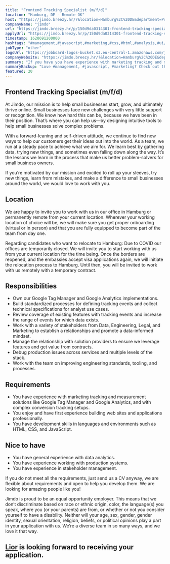 ```yaml
---
title: "Frontend Tracking Specialist (m/f/d)"
location: "Hamburg, DE - Remote OK"
host: "https://jimdo.breezy.hr/?&location=Hamburg%2C%20DE&department=Product%20%26%20Engineering#positions"
companyName: "jimdo"
url: "https://jimdo.breezy.hr/p/150d9da0314301-frontend-tracking-specialist-m-f-d"
applyUrl: "https://jimdo.breezy.hr/p/150d9da0314301-frontend-tracking-specialist-m-f-d/apply"
timestamp: 1620691200000
hashtags: "#management,#javascript,#marketing,#css,#html,#analysis,#ui/ux"
jobType: "other"
logoUrl: "https://jobboard-logos-bucket.s3.eu-central-1.amazonaws.com/jimdo"
companyWebsite: "https://jimdo.breezy.hr/?&location=Hamburg%2C%20DE&department=Product%20%26%20Engineering#positions"
summary: "If you have you have experience with marketing tracking and measurement solutions like Google Tag Manager and Google Analytics, and with complex conversion tracking setups, Jimdo is looking for someone with your skillset."
summaryBackup: "Love #management, #javascript, #marketing? Check out this job post!"
featured: 20
---
```


## Frontend Tracking Specialist (m/f/d)

At Jimdo, our mission is to help small businesses start, grow, and ultimately thrive online. Small businesses face new challenges with very little support or recognition. We know how hard this can be, because we have been in their position. That’s where you can help us—by designing intuitive tools to help small businesses solve complex problems.

With a forward-leaning and self-driven attitude, we continue to find new ways to help our customers get their ideas out into the world. As a team, we run at a steady pace to achieve what we aim for. We learn best by gathering data, trying new things, and sometimes even falling down along the way. It’s the lessons we learn in the process that make us better problem-solvers for small business owners.

If you’re motivated by our mission and excited to roll up your sleeves, try new things, learn from mistakes, and make a difference to small businesses around the world, we would love to work with you.

## Location

We are happy to invite you to work with us in our office in Hamburg or permanently remote from your current location. Wherever your working location of choice will be, we will make sure you get proper onboarding (virtual or in person) and that you are fully equipped to become part of the team from day one.

Regarding candidates who want to relocate to Hamburg: Due to COVID our offices are temporarily closed. We will invite you to start working with us from your current location for the time being. Once the borders are reopened, and the embassies accept visa applications again, we will initiate the relocation process to Hamburg. Until then, you will be invited to work with us remotely with a temporary contract.

## Responsibilities

*   Own our Google Tag Manager and Google Analytics implementations.
*   Build standardized processes for defining tracking events and collect technical specifications for analyst use cases.
*   Review coverage of existing features with tracking events and increase the range of events for which data exists.
*   Work with a variety of stakeholders from Data, Engineering, Legal, and Marketing to establish a relationships and promote a data-informed mindset.
*   Manage the relationship with solution providers to ensure we leverage features and get value from contracts.
*   Debug production issues across services and multiple levels of the stack.
*   Work with the team on improving engineering standards, tooling, and processes.

## Requirements

*   You have experience with marketing tracking and measurement solutions like Google Tag Manager and Google Analytics, and with complex conversion tracking setups.
*   You enjoy and have first experience building web sites and applications professionally.
*   You have development skills in languages and environments such as HTML, CSS, and JavaScript.

## Nice to have

*   You have general experience with data analytics.
*   You have experience working with production systems.
*   You have experience in stakeholder management.

If you do not meet all the requirements, just send us a CV anyway, we are flexible about requirements and open to help you develop them. We are looking for amazing people like you!

Jimdo is proud to be an equal opportunity employer. This means that we don’t discriminate based on race or ethnic origin, color, the language(s) you speak, where you (or your parents) are from, or whether or not you consider yourself to have a disability. Neither will your age, sex, gender, gender identity, sexual orientation, religion, beliefs, or political opinions play a part in your application with us. We’re a diverse team in so many ways, and we love it that way.

## [Lior](https://www.linkedin.com/in/lior-oren/) is looking forward to receiving your application.
